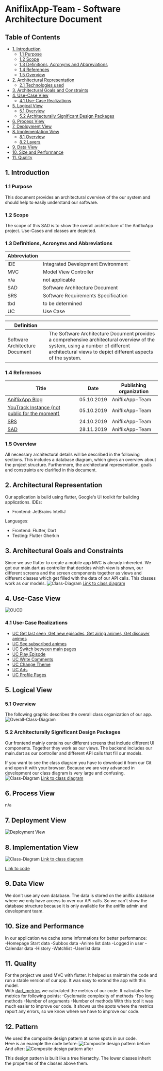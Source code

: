 # AniflixApp-Team  - Software Architecture Document

## Table of Contents
- [1. Introduction](#1-introduction)
    - [1.1 Purpose](#11-purpose)
    - [1.2 Scope](#12-scope)
    - [1.3 Definitions, Acronyms and Abbreviations](#13-definitions-acronyms-and-abbreviations)
    - [1.4 References](#14-references)
    - [1.5 Overview](#15-overview)
- [2. Architectural Representation](#2-architectural-representation)
    - [2.1 Technologies used](#21-technologies-used)
- [3. Architectural Goals and Constraints](#3-architectural-goals-and-constraints)
- [4. Use-Case View](#4-use-case-view)
    - [4.1 Use-Case Realizations](#41-use-case-realizations)
- [5. Logical View](#5-logical-view)
    - [5.1 Overview](#51-overview)
	- [5.2 Architecturally Significant Design Packages](#52-architecturally-significant-design-packages)
- [6. Process View](#6-process-view)
- [7. Deployment View](#7-deployment-view)
- [8. Implementation View](#8-implementation-view)
    - [8.1 Overview](#81-overview)
    - [8.2 Layers](#82-layers)
- [9. Data View](#9-data-view)
- [10. Size and Performance](#10-size-and-performance)
- [11. Quality](#11-quality)

## 1. Introduction
### 1.1 Purpose
This document provides an architectural overview of the our system and should help to easily understand our software.
### 1.2 Scope
The scope of this SAD is to show the overall architecture of the AniflixApp project. Use-Cases and classes are depicted.
### 1.3 Definitions, Acronyms and Abbreviations
Abbreviation | |
--- | --- 
IDE | Integrated Development Environment
MVC | Model View Controller
n/a | not applicable  
SAD | Software Architecture Document
SRS | Software Requirements Specification
tbd | to be determined
UC | Use Case

Definition | |  
--- | ---  
Software Architecture Document | The Software Architecture Document provides a comprehensive architectural overview of the system, using a number of different architectural views to depict different aspects of the system.
### 1.4 References
Title | Date | Publishing organization |  
--- | :---:  | ---
[AniflixApp Blog](https://aniflixapp.wordpress.com/) | 05.10.2019 | AniflixApp-Team  
[YouTrack Instance (not public for the moment)](https://aniflixapp.myjetbrains.com/youtrack/) | 05.10.2019 | AniflixApp-Team  
[SRS](../SRS/SRS.md) | 24.10.2019 | AniflixApp-Team  
[SAD](../SAD/SAD.md) | 28.11.2019 | AniflixApp-Team  
### 1.5 Overview
All necessary architectural details will be described in the following sections. This includes a database diagram, which gives an overview about the project structure.
Furthermore, the architectural representation, goals and constraints are clarified in this document.

## 2. Architectural Representation
Our application is build using flutter, Google's UI toolkit for building applications. 
IDEs:
- Frontend: JetBrains IntelliJ

Languages:
- Frontend: Flutter, Dart
- Testing: Flutter Gherkin

## 3. Architectural Goals and Constraints
Since we use flutter to create a mobile app MVC is already inhereted. We got our main.dart as controller that decides which view is shown, our different screens and the screen components together as views and different classes which get filled with the data of our API calls. This classes work as our models.
![Class-Diagram](../Diagrams/class_diagramm.svg)
[Link to class diagram](../Diagrams/class_diagramm.svg)

## 4. Use-Case View
![OUCD]
### 4.1 Use-Case Realizations
- [UC Get last seen, Get new episodes, Get airing animes, Get discover animes](../UC/UC_Get_Anime_HomePage.md)
- [UC See subscribed animes](../UC/UC_See_sub_box.md)
- [UC Switch between main pages](../UC/UC_Switch%20pages.md)
- [UC Play Episode](../UC/UC_Play_Episode.md)
- [UC Write Comments](../UC/UC_Write_Comments.md)
- [UC Change Theme](../UC/UC_Change_Theme.md)
- [UC Ads](../UC/UC_Ads.md)
- [UC Profile Pages](../UC/UC_Profile_Pages.md)

## 5. Logical View
### 5.1 Overview
The following graphic describes the overall class organization of our app.
![Overall-Class-Diagram](../Diagrams/OverallClassDiagram.png)

### 5.2 Architecturally Significant Design Packages
Our frontend mainly contains our different screens that include different UI components. Together they work as our views. The backend includes our main.dart as our controller and different API calls that fill our models.

If you want to see the class diagram you have to download it from our Git and open it with your browser. Because we are very advanced in development our class diagram is very large and confusing.
![Class-Diagram](../Diagrams/class_diagramm.svg)
[Link to class diagram](../Diagrams/class_diagramm.svg)


## 6. Process View
n/a

## 7. Deployment View  
![Deployment View](../Diagrams/Development_Diagram.png)

## 8. Implementation View
![Class-Diagram](../Diagrams/class_diagramm.svg)
[Link to class diagram](../Diagrams/class_diagramm.svg)

[Link to code](../Aniflix-App)

## 9. Data View
We don't use any own database. The data is stored on the aniflix database where we only have access to over our API calls. So we can't show the database structure because it is only available for the aniflix admin and development team.

## 10. Size and Performance
In our application we cache some informations for better performance:  
-Homepage Start data
-Subbox data
-Anime list data
-Logged in user
-Calendar data
-History
-Watchlist
-Userlist data

## 11. Quality
For the project we used MVC with flutter. It helped us maintain the code and run a stable version of our app. It was easy to extend the app with this model.  
With [dart_metrics](https://pub.dev/packages/dart_code_metrics) we calculated the metrics of our code. It calculates the metrics for following points:
-Cyclomatic complexity of methods
-Too long methods
-Number of arguments
-Number of methods
With this tool it was much easier to improve our code. It shows us the spots where the metrics report any errors, so we know where we have to improve our code.

## 12. Pattern
We used the composite design pattern at some spots in our code.  
Here is an example the code before:
![Composite design pattern before](https://aniflixapp.files.wordpress.com/2020/05/before.png)
And after:
![Composite design pattern after](https://aniflixapp.files.wordpress.com/2020/05/after.png?w=1024)

This design pattern is built like a tree hierarchy. The lower classes inherit the properties of the classes above them.

<!-- Picture-Link definitions: -->
[OUCD]: <../UCD_Main.png> "Overall Use Case Diagramm"